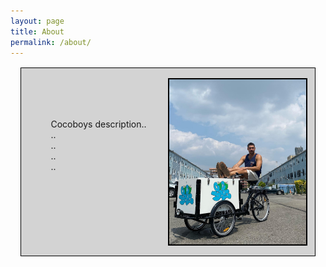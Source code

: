 ```yaml
---
layout: page
title: About
permalink: /about/
---
```

<style type="text/css" media="screen">
    
    h1{
        text-align: center;
        /* border: 1.5px solid black; */
        /* font-style: italic; */
    }
    
    .about-img-container {
        border: 2px solid black;
        display: flex;
        position: relative;
        color: white;
        width: 50%;
        left: 50%;
    }

    .description {
        white-space:pre-wrap;
        display: block;
        position: absolute;
    }
    
    .container {
        background-color: lightgray;
        padding: 1rem 1rem 1rem 1rem;
        border: 1.5px solid black;
        margin: 1rem 1rem 1rem 1rem;
    }


</style>

<div class="container">
    <div class='description'>
        <p>
        Cocoboys description..
        ..
        ..
        ..
        ..
        </p>
    </div>
    <div class="about-img-container" >
        <img src="/assets/images/About_me.jpg"/>
    </div>
</div>